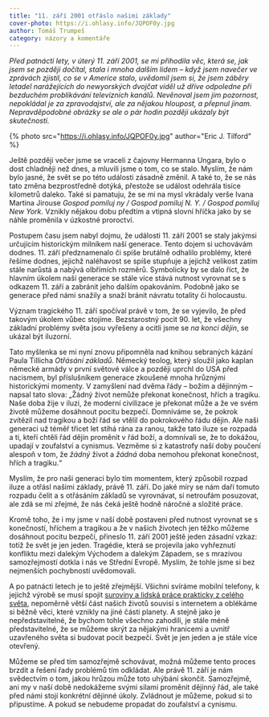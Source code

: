 ```yaml
---
title: "11. září 2001 otřáslo našimi základy"
cover-photo: https://i.ohlasy.info/JQPOF0y.jpg
author: Tomáš Trumpeš
category: názory a komentáře
---
```


*Před patnácti lety, v úterý 11. září 2001, se mi přihodila věc, která se, jak jsem se později dočítal, stala i mnoha dalším lidem – když jsem navečer ve zprávách zjistil, co se v Americe stalo, uvědomil jsem si, že jsem záběry letadel narážejících do newyorských dvojčat viděl už dříve odpoledne při bezduchém problikávání televizních kanálů. Nevěnoval jsem jim pozornost, nepokládal je za zpravodajství, ale za nějakou hloupost, a přepnul jinam. Nepravděpodobné obrázky se ale o pár hodin později ukázaly být skutečností.*

{% photo src="https://i.ohlasy.info/JQPOF0y.jpg" author="Eric J. Tilford" %}

Ještě později večer jsme se vraceli z čajovny Hermanna Ungara, bylo o dost chladněji než dnes, a mluvili jsme o tom, co se stalo. Myslím, že nám bylo jasné, že svět se po této události zásadně změnil. A také to, že se nás tato změna bezprostředně dotýká, přestože se událost odehrála tisíce kilometrů daleko. Také si pamatuju, že se mi na mysl vkrádaly verše Ivana Martina Jirouse *Gospod pomiluj ny / Gospod pomiluj N. Y. / Gospod pomiluj New York*. Vznikly nějakou dobu předtím a vtipná slovní hříčka jako by se náhle proměnila v úzkostné proroctví.

Postupem času jsem nabyl dojmu, že události 11. září 2001 se staly jakýmsi určujícím historickým milníkem naší generace. Tento dojem si uchovávám dodnes. 11. září předznamenalo či spíše brutálně odhalilo problémy, které řešíme dodnes, jejichž naléhavost se spíše stupňuje a jejichž velikost zatím stále narůstá a nabývá olbřímích rozměrů. Symbolicky by se dalo říct, že hlavním úkolem naší generace se stále více stává nutnost vyrovnat se s odkazem 11. září a zabránit jeho dalším opakováním. Podobně jako se generace před námi snažily a snaží bránit návratu totality či holocaustu.

Význam tragického 11. září spočíval právě v tom, že se vyjevilo, že před takovým úkolem vůbec stojíme. Bezstarostný pocit 90. let, že všechny základní problémy světa jsou vyřešeny a ocitli jsme se *na konci dějin*, se ukázal být iluzorní.
 
Tato myšlenka se mi nyní znovu připomněla nad knihou sebraných kázání Paula Tillicha *Otřásání základů*. Německý teolog, který sloužil jako kaplan německé armády v první světové válce a později uprchl do USA před nacismem, byl příslušníkem generace zkoušené mnoha hrůznými historickými momenty. V zamyšlení nad dvěma řády – božím a dějinným – napsal tato slova: „Žádný život nemůže překonat konečnost, hřích a tragiku. Naše doba žije v iluzi, že moderní civilizace je překonat může a že ve svém životě můžeme dosáhnout pocitu bezpečí. Domníváme se, že pokrok zvítězil nad tragikou a boží řád se vtělil do pokrokového řádu dějin. Ale naši generaci už téměř třicet let stíhá rána za ranou, takže tato iluze se rozpadá a ti, kteří chtěli řád dějin proměnit v řád boží, a domnívali se, že to dokážou, upadají v zoufalství a cynismus. Vezměme si z katastrofy naší doby poučení alespoň v tom, že *žádný* život a *žádná* doba nemohou překonat konečnost, hřích a tragiku.“

Myslím, že pro naši generaci bylo tím momentem, který způsobil rozpad iluze a otřásl našimi základy, právě 11. září. Do jaké míry se nám daří tomuto rozpadu čelit a s otřásáním základů se vyrovnávat, si netroufám posuzovat, ale zdá se mi zřejmé, že nás čeká ještě hodně náročné a složité práce.

Kromě toho, že i my jsme v naší době postaveni před nutnost vyrovnat se s konečností, hříchem a tragikou a že v našich životech jen těžko můžeme dosáhnout pocitu bezpečí, přineslo 11. září 2001 ještě jeden zásadní vzkaz: totiž že svět je jen jeden. Tragédie, která se projevila jako vyhřeznutí konfliktu mezi dalekým Východem a dalekým Západem, se s mrazivou samozřejmostí dotkla i nás ve Střední Evropě. Myslím, že tohle jsme si bez nejmenších pochybností uvědomovali.
 
A po patnácti letech je to ještě zřejmější. Všichni svíráme mobilní telefony, k jejichž výrobě se musí spojit [suroviny a lidská práce prakticky z celého světa](http://www.chinafile.com/multimedia/infographics/who-supplies-apple-its-not-just-china-interactive-map), nepoměrně větší část našich životů souvisí s internetem a oblékáme si běžně věci, které vznikly na jiné části planety. A stejně jako je nepředstavitelné, že bychom tohle všechno zahodili, je stále méně představitelné, že se můžeme skrýt za nějakými hranicemi a uvnitř uzavřeného světa si budovat pocit bezpečí. Svět je jen jeden a je stále více otevřený.

Můžeme se před tím samozřejmě schovávat, možná můžeme tento proces brzdit a řešení řady problémů tím odkládat. Ale právě 11. září je nám svědectvím o tom, jakou hrůzou může toto uhýbání skončit. Samozřejmě, ani my v naší době nedokážeme svými silami proměnit dějinný řád, ale také před námi stojí konkrétní dějinné úkoly. Zvládnout je můžeme, pokud si to připustíme. A pokud se nebudeme propadat do zoufalství a cynismu.

